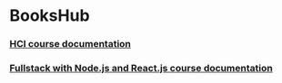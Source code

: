 # BooksHub

### [HCI course documentation](https://drive.google.com/open?id=1HH_C5362OHLyVBsoxZgxEJcJRCOmoS4d_dTwGYWPEe0)

### [Fullstack with Node.js and React.js course documentation](https://drive.google.com/open?id=11zBbvFGzgrspcyJ4e_uxhbiwercsvRKsHJ1VZ6mLIbI)

